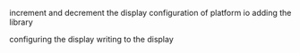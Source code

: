 increment and decrement the display
configuration of platform io
adding the library

configuring the display
writing to the display

